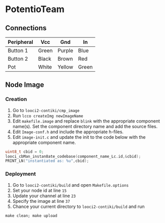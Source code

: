 PotentioTeam
============

## Connections

| Peripheral  | Vcc   | Gnd     | In      |
|-------------|-------|---------|---------|
| Button 1    | Green | Purple  | Blue    |
| Button 2    | Black | Brown   | Red     |
| Pot         | White | Yellow  | Green   |

## Node Image

### Creation

 1. Go to `looci2-contiki/cmp_image`
 2. Run `lcco createImg	newImageName`
 3. Edit `makefile.image` and replace `blink` with the appropriate component name(s). Set the component directory name and add the source files.
 4. Edit `Image-conf.h` and include the appropriate h-files.
 5. Edit `image-init.c` and update the init to the code below with the appropriate component name.

```c
uint8_t	cbid = 0;
looci_cbMan_instan8ate_codebase(component_name_Lc.id,&cbid);
PRINT_LN("instantiated as: %u",cbid);
```
### Deployment

 1. Go to `looci2-contiki/build` and open `Makefile.options`
 2. Set your node id at line `15`
 3. Update your channel at line `23`
 4. Specify the image at line `37`
 5. Chance your current directory to `looci2-contiki/build` and run

 ```shell
 make clean; make upload
 ```
